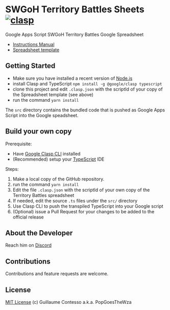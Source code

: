 # SWGoH Territory Battles Sheets [![clasp](https://img.shields.io/badge/built%20with-clasp-4285f4.svg)](https://github.com/google/clasp)

Google Apps Script SWGoH Territory Battles Google Spreadsheet

- [Instructions Manual](https://docs.google.com/document/d/1InDnFdYdlRDpejeiFkGi6HxMEWmBbfX_wAvWRf1MCME/edit?usp=sharing)
- [Spreadsheet template](https://docs.google.com/spreadsheets/d/17aFVEsOPe-HzoOZm0UizCSEbkc7fS_-4uCETRxkUxLw/edit?usp=sharing)

## Getting Started

- Make sure you have installed a recent version of [Node.js](https://nodejs.org/en/)
- install Clasp and TypeScript `npm install -g @google/clasp typescript`
- clone this project and edit `.clasp.json` with the scriptId of your copy of the Spreadsheet template (see above)
- run the command `yarn install`

The `src` directory contains the bundled code that is pushed as Google Apps Script into the Google speadsheet.

## Build your own copy

Prerequisite:

- Have [Google Clasp CLI](https://developers.google.com/apps-script/guides/clasp) installed
- (Recommended) setup your [TypeScript](https://developers.google.com/apps-script/guides/typescript) IDE

Steps:

1. Make a local copy of the GitHub repository.
1. run the command `yarn install`
1. Edit the file `.clasp.json` with the scriptId of your own copy of the Territory Battles spreadsheet
1. If needed, edit the source `.ts` files under the `src/` directory
1. Use Clasp CLI to push the transpiled TypeScript into your Google script
1. (Optional) issue a Pull Request for your changes to be added to the official release

## About the Developer

Reach him on [Discord](https://discord.gg/ywzJEaQ)

## Contributions

Contributions and feature requests are welcome.

## License

[MIT License](https://github.com/labnol/apps-script-starter/blob/master/LICENSE) (c) Guillaume Contesso a.k.a. PopGoesTheWza